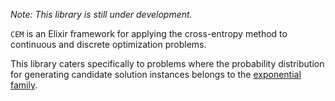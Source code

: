 _Note: This library is still under development._

`CEM` is an Elixir framework for applying the cross-entropy method to 
continuous and discrete optimization problems.

This library caters specifically to problems where the probability distribution
for generating candidate solution instances belongs to the 
[exponential family](https://en.wikipedia.org/wiki/Exponential_family).